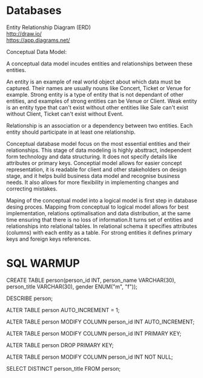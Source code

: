 # Databases

Entity Relationship Diagram (ERD)  
http://draw.io/  
https://app.diagrams.net/  

Conceptual Data Model:  

A conceptual data model incudes entities and relationships between these entities. 

An entity is an example of real world object about which data must be captured. Their names are usually nouns like Concert, Ticket or Venue for example. Strong entity is a type of entity that is not dependant of other entities, and examples of strong entities can be Venue or Client. Weak entity is an entity type that can't exist without other entities like Sale can't exist without Client, Ticket can't exist without Event.

Relationship is an association or a dependency between two entities. Each entity should participate in at least one relationship.

Conceptual database model focus on the most essential entities and their relationships. This stage of data modeling is highly absttract, independent form technology and data structuring. It does not specify details like attributes or primary keys. Conceptial model allows for easier concept representation, it is readable for client and other stakeholders on design stage, and it helps build business data model and recognise business needs. It also allows for more flexibility in implementing changes and correcting mistakes.

Maping of the conceptual model into a logical model is first step in database desing proces. Mapping from conceptual to logical model allows for best implementation, relations optimalisation and data distribution, at the same time ensuring that there is no loss of information.It turns set of entities and relationships into relational tables. In relational schema it specifies attributes (columns) with each entity as a table. For strong entities it defines primary keys and foreign keys references. 

# SQL WARMUP

  CREATE TABLE person(person_id INT, person_name VARCHAR(30), person_title VARCHAR(30), gender ENUM("m", "f"));
  
  DESCRIBE person;
  
  ALTER TABLE person AUTO_INCREMENT = 1;
  
  ALTER TABLE person MODIFY COLUMN person_id INT AUTO_INCREMENT;
  
  ALTER TABLE person MODIFY COLUMN person_id INT PRIMARY KEY;
  
  ALTER TABLE person DROP PRIMARY KEY;
  
  ALTER TABLE person MODIFY COLUMN person_id INT NOT NULL;
  
  SELECT DISTINCT person_title FROM person;

